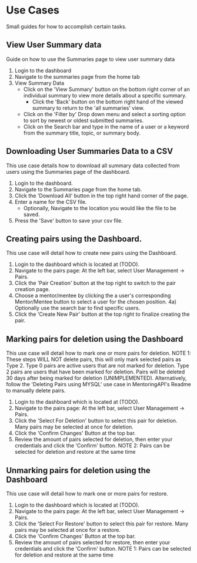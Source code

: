 # Use Cases
Small guides for how to accomplish certain tasks.

## View User Summary data
Guide on how to use the Summaries page to view user summary data

1. Login to the dashboard
2. Navigate to the summaries page from the home tab
3. View Summary Data
   - Click on the 'View Summary' button on the bottom right corner of an individual summary to view more details about a specific summary.
      - Click the 'Back' button on the bottom right hand of the viewed summary to return to the 'all summaries' view.
   - Click on the 'Filter by' Drop down menu and select a sorting option to sort by newest or oldest submitted summaries.
   - Click on the Search bar and type in the name of a user or a keyword from the summary title, topic, or summary body.

## Downloading User Summaries Data to a CSV
This use case details how to download all summary data collected from users using the Summaries page of the dashboard.

1. Login to the dashboard.
2. Navigate to the Summaries page from the home tab.
3. Click the 'Download All' button in the top right hand corner of the page.
4. Enter a name for the CSV file.
	- Optionally, Navigate to the location you would like the file to be saved.
5. Press the 'Save' button to save your csv file.

## Creating pairs using the Dashboard.
This use case will detail how to create new pairs using the Dashboard.

1)  Login to the dashboard which is located at (TODO).
2)  Navigate to the pairs page: At the left bar, select User Management -> Pairs.
3)  Click the 'Pair Creation' button at the top right to switch to the pair creation page.
4)  Choose a mentor/mentee by clicking the a user's corresponding Mentor/Mentee button to select a user for the chosen position.
4a) Optionally use the search bar to find specific users.
5)  Click the 'Create New Pair' button at the top right to finalize creating the pair.

## Marking pairs for deletion using the Dashboard
This use case will detail how to mark one or more pairs for deletion.
NOTE 1: These steps WILL NOT delete pairs, this will only mark selected pairs as Type 2.
	Type 0 pairs are active users that are not marked for deletion.
	Type 2 pairs are users that have been marked for deletion.
	Pairs will be deleted 30 days after being marked for deletion (UNIMPLEMENTED).
	Alternatively, follow the 'Deleting Pairs using MYSQL' use case in MentoringAPI's Readme to manually delete pairs.

1)  Login to the dashboard which is located at (TODO).
2)  Navigate to the pairs page: At the left bar, select User Management -> Pairs.
3)  Click the 'Select For Deletion' button to select this pair for deletion. Many pairs may be selected at once for deletion.
4)  Click the 'Confirm Changes' Button at the top bar.
5)  Review the amount of pairs selected for deletion, then enter your credentials and click the 'Confirm' button.
NOTE 2: Pairs can be selected for deletion and restore at the same time

## Unmarking pairs for deletion using the Dashboard
This use case will detail how to mark one or more pairs for restore.

1)  Login to the dashboard which is located at (TODO).
2)  Navigate to the pairs page: At the left bar, select User Management -> Pairs.
3)  Click the 'Select For Restore' button to select this pair for restore. Many pairs may be selected at once for a restore.
4)  Click the 'Confirm Changes' Button at the top bar.
5)  Review the amount of pairs selected for restore, then enter your credentials and click the 'Confirm' button.
NOTE 1: Pairs can be selected for deletion and restore at the same time
